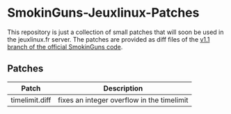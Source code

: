 # SmokinGuns-Jeuxlinux-Patches

This repository is just a collection of small patches that will soon be used in the jeuxlinux.fr server.
The patches are provided as diff files of the [v1.1 branch of the official SmokinGuns code](https://github.com/smokin-guns/SmokinGuns/tree/v1.1).

## Patches
| **Patch**		| **Description**				|
|-----------------------|-----------------------------------------------|
| timelimit.diff	| fixes an integer overflow in the timelimit	|
